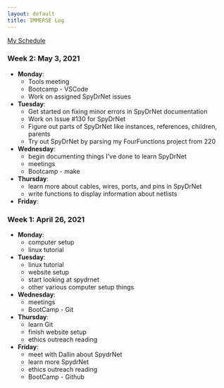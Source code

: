 ```yaml
---
layout: default
title: IMMERSE Log
---
```


[My Schedule](https://jacobdbrown4.github.io/jacob_brown//pages/schedule/)

### Week 2: May 3, 2021

* **Monday**:
  * Tools meeting
  * Bootcamp - VSCode
  * Work on assigned SpyDrNet issues
* **Tuesday**:
  * Get started on fixing minor errors in SpyDrNet documentation
  * Work on Issue #130 for SpyDrNet
  * Figure out parts of SpyDrNet like instances, references, children, parents
  * Try out SpyDrNet by parsing my FourFunctions project from 220
* **Wednesday**:
  * begin documenting things I've done to learn SpyDrNet
  * meetings
  * Bootcamp - make
* **Thursday**:
  * learn more about cables, wires, ports, and pins in SpyDrNet
  * write functions to display information about netlists
* **Friday**:

### Week 1: April 26, 2021
 
* **Monday**:
  * computer setup
  * linux tutorial
* **Tuesday**: 
  * linux tutorial
  * website setup
  * start looking at spydrnet
  * other various computer setup things
* **Wednesday**: 
  * meetings
  * BootCamp - Git
* **Thursday**:
  * learn Git
  * finish website setup
  * ethics outreach reading 
* **Friday**:
  * meet with Dallin about SpydrNet
  * learn more SpydrNet
  * ethics outreach reading
  * BootCamp - Github
